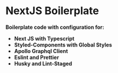 # NextJS Boilerplate

**Boilerplate code with configuration for:**

- **Next JS with Typescript**
- **Styled-Components with Global Styles**
- **Apollo Graphql Client**
- **Eslint and Prettier**
- **Husky and Lint-Staged**
